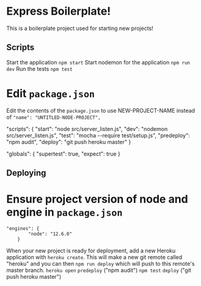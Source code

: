 # Express Boilerplate!
This is a boilerplate project used for starting new projects!

## Scripts
Start the application `npm start`
Start nodemon for the application `npm run dev`
Run the tests `npm test`

# Edit `package.json`
Edit the contents of the `package.json` to use NEW-PROJECT-NAME instead of `"name": "UNTITLED-NODE-PROJECT",`

"scripts": {
   "start": "node src/server_listen.js",
   "dev": "nodemon src/server_listen.js",
   "test": "mocha --require test/setup.js",
   "predeploy": "npm audit",
   "deploy": "git push heroku master"
}

"globals": {
  "supertest": true,
  "expect": true
}


## Deploying
# Ensure project version of node and engine in `package.json`
    "engines": {
            "node": "12.6.0"
        }

When your new project is ready for deployment, add a new Heroku application with `heroku create`. This will make a new git remote called "heroku" and you can then `npm run deploy` which will push to this remote's master branch. 
`heroku open`
`predeploy` ("npm audit")
`npm test`
`deploy` ("git push heroku master")